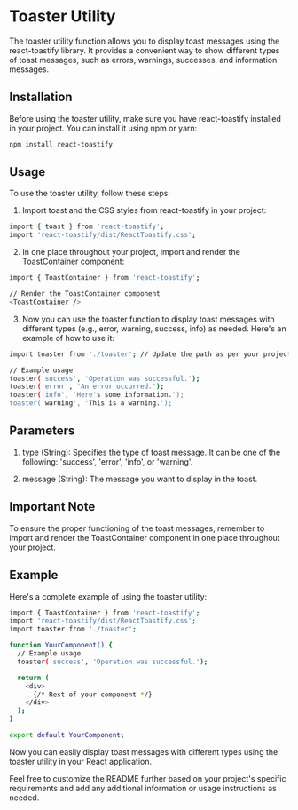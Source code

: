 # Toaster Utility
The toaster utility function allows you to display toast messages using the react-toastify library. It provides a convenient way to show different types of toast messages, such as errors, warnings, successes, and information messages.

## Installation
Before using the toaster utility, make sure you have react-toastify installed in your project. You can install it using npm or yarn:
```bash
npm install react-toastify
```

## Usage
To use the toaster utility, follow these steps:

1. Import toast and the CSS styles from react-toastify in your project:
```bash
import { toast } from 'react-toastify';
import 'react-toastify/dist/ReactToastify.css';
```
2. In one place throughout your project, import and render the ToastContainer component:
```bash
import { ToastContainer } from 'react-toastify';

// Render the ToastContainer component
<ToastContainer />
```
3. Now you can use the toaster function to display toast messages with different types (e.g., error, warning, success, info) as needed. Here's an example of how to use it:
```bash
import toaster from './toaster'; // Update the path as per your project structure

// Example usage
toaster('success', 'Operation was successful.');
toaster('error', 'An error occurred.');
toaster('info', 'Here's some information.');
toaster('warning', 'This is a warning.');
```

## Parameters
1. type (String): Specifies the type of toast message. It can be one of the following: 'success', 'error', 'info', or 'warning'.

2. message (String): The message you want to display in the toast.

## Important Note
To ensure the proper functioning of the toast messages, remember to import and render the ToastContainer component in one place throughout your project.

## Example
Here's a complete example of using the toaster utility:
```bash
import { ToastContainer } from 'react-toastify';
import 'react-toastify/dist/ReactToastify.css';
import toaster from './toaster';

function YourComponent() {
  // Example usage
  toaster('success', 'Operation was successful.');

  return (
    <div>
      {/* Rest of your component */}
    </div>
  );
}

export default YourComponent;
```

Now you can easily display toast messages with different types using the toaster utility in your React application.


Feel free to customize the README further based on your project's specific requirements and add any additional information or usage instructions as needed.
